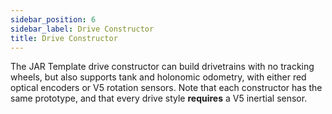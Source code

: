 ```yaml
---
sidebar_position: 6
sidebar_label: Drive Constructor
title: Drive Constructor
---
```


The JAR Template drive constructor can build drivetrains with no tracking wheels, but also supports tank and holonomic odometry, with either red optical encoders or V5 rotation sensors. Note that each constructor has the same prototype, and that every drive style **requires** a V5 inertial sensor.